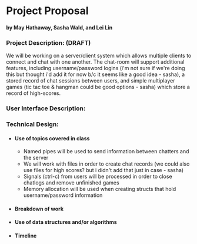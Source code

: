 # Project Proposal
#### by May Hathaway, Sasha Wald, and Lei Lin


### Project Description: (DRAFT)
We will be working on a server/client system which allows multiple clients to connect and chat with one another. The chat-room will support additional features, including username/password logins (i'm not sure if we're doing this but thought i'd add it for now b/c it seems like a good idea - sasha), a stored record of chat sessions between users, and simple multiplayer games (tic tac toe & hangman could be good options - sasha) which store a record of high-scores.

### User Interface Description: 

### Technical Design: 
- #### Use of topics covered in class
  - Named pipes will be used to send information between chatters and the server 
  - We will work with files in order to create chat records (we could also use files for high scores? but i didn't add that just in case - sasha)
  - Signals (ctrl-c) from users will be processed in order to close chatlogs and remove unfinished games
  - Memory allocation will be used when creating structs that hold username/password information
- #### Breakdown of work
- #### Use of data structures and/or algorithms
- #### Timeline
